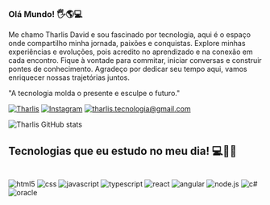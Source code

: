 ### Olá Mundo! 🖐️🌎💻
  Me chamo Tharlis David e sou fascinado por tecnologia, aqui é o espaço onde compartilho minha jornada, paixões e conquistas. 
Explore minhas experiências e evoluções, pois acredito no aprendizado e na conexão em cada encontro. 
Fique à vontade para commitar, iniciar conversas e construir pontes de conhecimento. Agradeço por dedicar seu tempo aqui, vamos enriquecer nossas trajetórias juntos.

"A tecnologia molda o presente e esculpe o futuro."

[![Tharlis](https://img.shields.io/badge/LinkedIn-0077B5?style=for-the-badge&logo=linkedin&logoColor=white)](https://www.linkedin.com/in/tharlis-david-8ba3b5256/)
[![Instagram](https://img.shields.io/badge/Instagram-E4405F?style=for-the-badge&logo=instagram&logoColor=white)](https://www.instagram.com/tharlisdavid/)
[![tharlis.tecnologia@gmail.com](https://img.shields.io/badge/Gmail-D14836?style=for-the-badge&logo=gmail&logoColor=white)](mailto:tharlis.tecnologia@gmail.com)

![Tharlis GitHub stats](https://github-readme-stats.vercel.app/api?username=tharlisdavid&show_icons=true&theme=dracula)
## Tecnologias que eu estudo no meu dia! 💻👨‍🎓
<div style="display: inline_block"><br/>
  <img align="center" alt="html5" src="https://img.shields.io/badge/HTML5-E34F26?style=for-the-badge&logo=html5&logoColor=white"/>
  <img align="center" alt="css" src="https://img.shields.io/badge/CSS3-1572B6?style=for-the-badge&logo=css3&logoColor=white"/>
  <img align="center" alt="javascript" src="https://img.shields.io/badge/JavaScript-F7DF1E?style=for-the-badge&logo=javascript&logoColor=black"/>
  <img align="center" alt="typescript" src="https://img.shields.io/badge/TypeScript-007ACC?style=for-the-badge&logo=typescript&logoColor=white"/>
  <img align="center" alt="react" src="https://img.shields.io/badge/React-20232A?style=for-the-badge&logo=react&logoColor=61DAFB"/>
  <img align="center" alt="angular" src="https://img.shields.io/badge/Angular-DD0031?style=for-the-badge&logo=angular&logoColor=white"/>
  <img align="center" alt="node.js" src="https://img.shields.io/badge/Node.js-43853D?style=for-the-badge&logo=node.js&logoColor=white"/>
  <img align="center" alt="c#" src="https://img.shields.io/badge/C%23-239120?style=for-the-badge&logo=c-sharp&logoColor=white"/>
  <img align="center" alt="oracle" src="https://img.shields.io/badge/Oracle-F80000?style=for-the-badge&logo=Oracle&logoColor=white"/>
  </div>

